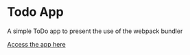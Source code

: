 # Todo App

A simple ToDo app to present the use of the webpack bundler

[Access the app here](https://thiagobincourt.github.io/es6-seed)